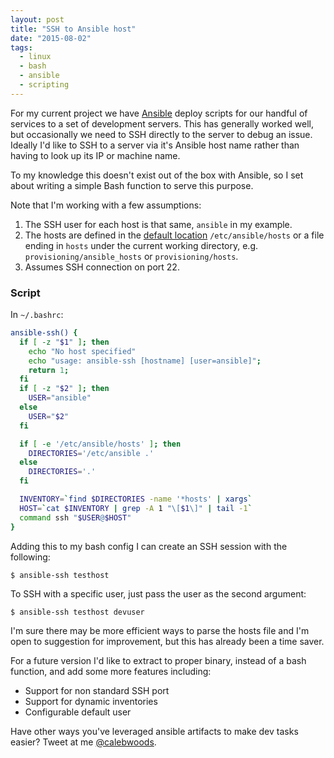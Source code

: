 ```yaml
---
layout: post
title: "SSH to Ansible host"
date: "2015-08-02"
tags:
  - linux
  - bash
  - ansible
  - scripting
---
```


For my current project we have [Ansible](http://docs.ansible.com/) deploy scripts for our handful of services to a set of development servers.  This has generally worked well, but occasionally we need to SSH directly to the server to debug an issue.  Ideally I'd like to SSH to a server via it's Ansible host name rather than having to look up its IP or machine name.

To my knowledge this doesn't exist out of the box with Ansible, so I set about writing a simple Bash function to serve this purpose.

Note that I'm working with a few assumptions:

1. The SSH user for each host is that same, `ansible` in my example.
2. The hosts are defined in the [default location](http://docs.ansible.com/ansible/intro_inventory.html) `/etc/ansible/hosts` or a file ending in `hosts` under the current working directory, e.g. `provisioning/ansible_hosts` or `provisioning/hosts`.
3. Assumes SSH connection on port 22.

### Script

In `~/.bashrc`:

```bash
ansible-ssh() {
  if [ -z "$1" ]; then
    echo "No host specified"
    echo "usage: ansible-ssh [hostname] [user=ansible]";
    return 1;
  fi
  if [ -z "$2" ]; then
    USER="ansible"
  else
    USER="$2"
  fi

  if [ -e '/etc/ansible/hosts' ]; then
    DIRECTORIES='/etc/ansible .'
  else
    DIRECTORIES='.'
  fi

  INVENTORY=`find $DIRECTORIES -name '*hosts' | xargs`
  HOST=`cat $INVENTORY | grep -A 1 "\[$1\]" | tail -1`
  command ssh "$USER@$HOST"
}
```

Adding this to my bash config I can create an SSH session with the following:

```
$ ansible-ssh testhost
```

To SSH with a specific user, just pass the user as the second argument:

```
$ ansible-ssh testhost devuser
```

I'm sure there may be more efficient ways to parse the hosts file and I'm open to suggestion for improvement, but this has already been a time saver.

For a future version I'd like to extract to proper binary, instead of a bash function, and add some more features including:

* Support for non standard SSH port
* Support for dynamic inventories
* Configurable default user

Have other ways you've leveraged ansible artifacts to make dev tasks easier? Tweet at me [@calebwoods](https://twitter.com/calebwoods).
